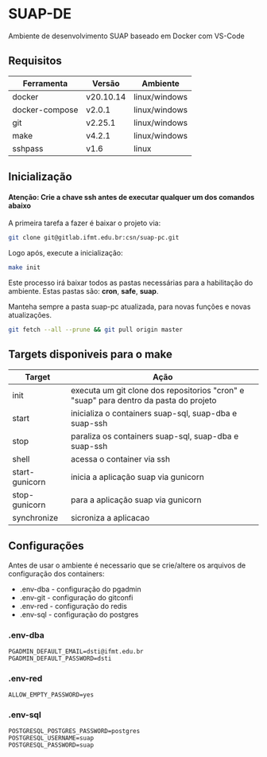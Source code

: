 # SUAP-DE

Ambiente de desenvolvimento SUAP baseado em Docker com VS-Code

## Requisitos

| Ferramenta      | Versão    | Ambiente      |
|-----------------|-----------|---------------|
| docker          | v20.10.14 | linux/windows |
| docker-compose  | v2.0.1    | linux/windows |
| git             | v2.25.1   | linux/windows |
| make            | v4.2.1    | linux/windows |
| sshpass         | v1.6      | linux         |

## Inicialização

#### Atenção: Crie a chave ssh antes de executar qualquer um dos comandos abaixo

A primeira tarefa a fazer é baixar o projeto via:

```bash
git clone git@gitlab.ifmt.edu.br:csn/suap-pc.git
```

Logo após, execute a inicialização:

```bash
make init
```

Este processo irá baixar todos as pastas necessárias para a habilitação do ambiente. Estas pastas são: <b>cron</b>, <b>safe</b>, <b>suap</b>.

Manteha sempre a pasta suap-pc atualizada, para novas funções e novas atualizações.

```bash
git fetch --all --prune && git pull origin master
```


## Targets disponiveis para o make

| Target          | Ação                                                   |
|-----------------|--------------------------------------------------------|
| init            | executa um git clone dos repositorios "cron" e "suap" para dentro da pasta do projeto |
| start           | inicializa o containers suap-sql, suap-dba e suap-ssh  |
| stop            | paraliza os containers suap-sql, suap-dba e suap-ssh   |
| shell           | acessa o container via ssh                             |
| start-gunicorn  | inicia a aplicação suap via gunicorn                   |
| stop-gunicorn   | para a aplicação suap via gunicorn                     |
| synchronize     | sicroniza a aplicacao                                  |

## Configurações

Antes de usar o ambiente é necessario que se crie/altere os arquivos de configuração dos containers:

* .env-dba - configuração do pgadmin
* .env-git - configuração do gitconfi
* .env-red - configuração do redis
* .env-sql - configuração do postgres

### .env-dba

```
PGADMIN_DEFAULT_EMAIL=dsti@ifmt.edu.br
PGADMIN_DEFAULT_PASSWORD=dsti
```

### .env-red

```
ALLOW_EMPTY_PASSWORD=yes
```

### .env-sql

```
POSTGRESQL_POSTGRES_PASSWORD=postgres
POSTGRESQL_USERNAME=suap
POSTGRESQL_PASSWORD=suap
```
